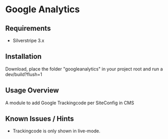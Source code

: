 # Google Analytics

## Requirements

* Silverstripe 3.x

## Installation

Download, place the folder "googleanalytics" in your project root and run a dev/build?flush=1


## Usage Overview

A module to add Google Trackingcode per SiteConfig in CMS


## Known Issues / Hints
* Trackingcode is only shown in live-mode.